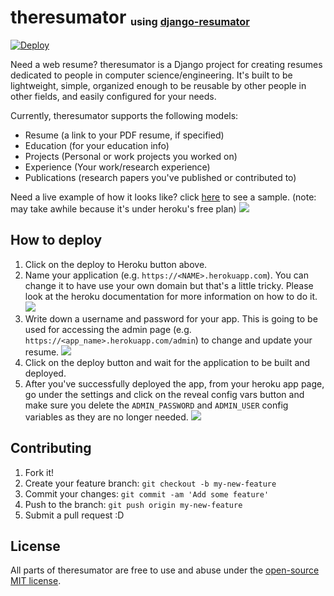 # theresumator  <sub><sup><sub> using [django-resumator](https://github.com/AmmsA/django-resumator/)</sup></sub></sup>
[![Deploy](https://www.herokucdn.com/deploy/button.svg)](https://heroku.com/deploy)

Need a web resume? theresumator is a Django project for creating resumes dedicated to people in computer science/engineering. It's built to be lightweight, simple, organized enough to be reusable by other people in other fields, and easily configured for your needs.

Currently, theresumator supports the following models: 
* Resume (a link to your PDF resume, if specified)
* Education (for your education info)
* Projects (Personal or work projects you worked on)
* Experience (Your work/research experience)
* Publications (research papers you've published or contributed to)

Need a live example of how it looks like? click [here](https://django-resumator.herokuapp.com/) to see a sample.  (note: may take awhile because it's under heroku's free plan)
[![](https://cloud.githubusercontent.com/assets/748271/11058151/802d9360-8745-11e5-87db-e91806c8a8c4.png)](https://django-resumator.herokuapp.com/)

## How to deploy
1. Click on the deploy to Heroku button above.
2. Name your application (e.g. `https://<NAME>.herokuapp.com`). You can change it to have use your own domain but that's a little tricky. Please look at the heroku documentation for more information on how to do it.
![](https://raw.githubusercontent.com/AmmsA/theresumator/master/github_images/app_name.png)
3. Write down a username and password for your app. This is going to be used for accessing the admin page (e.g. `https://<app_name>.herokuapp.com/admin`) to change and update your resume.
![](https://raw.githubusercontent.com/AmmsA/theresumator/master/github_images/passwords.png)
4. Click on the deploy button and wait for the application to be built and deployed.
5. After you've successfully deployed the app, from your heroku app page, go under the settings and click on the reveal config vars button and make sure you delete the `ADMIN_PASSWORD` and `ADMIN_USER` config variables as they are no longer needed.
![](https://raw.githubusercontent.com/AmmsA/theresumator/master/github_images/config_vars.png)


## Contributing

1. Fork it!
2. Create your feature branch: `git checkout -b my-new-feature`
3. Commit your changes: `git commit -am 'Add some feature'`
4. Push to the branch: `git push origin my-new-feature`
5. Submit a pull request :D

## License

All parts of theresumator are free to use and abuse under the [open-source MIT license](https://github.com/AmmsA/theresumator/blob/master/LICENSE).

